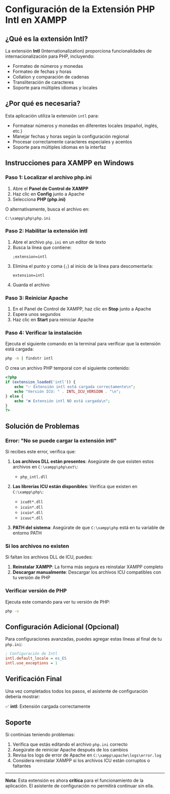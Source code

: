 # Configuración de la Extensión PHP Intl en XAMPP

## ¿Qué es la extensión Intl?

La extensión **Intl** (Internationalization) proporciona funcionalidades de internacionalización para PHP, incluyendo:
- Formateo de números y monedas
- Formateo de fechas y horas
- Collation y comparación de cadenas
- Transliteración de caracteres
- Soporte para múltiples idiomas y locales

## ¿Por qué es necesaria?

Esta aplicación utiliza la extensión `intl` para:
- Formatear números y monedas en diferentes locales (español, inglés, etc.)
- Manejar fechas y horas según la configuración regional
- Procesar correctamente caracteres especiales y acentos
- Soporte para múltiples idiomas en la interfaz

## Instrucciones para XAMPP en Windows

### Paso 1: Localizar el archivo php.ini

1. Abre el **Panel de Control de XAMPP**
2. Haz clic en **Config** junto a Apache
3. Selecciona **PHP (php.ini)**

O alternativamente, busca el archivo en:
```
C:\xampp\php\php.ini
```

### Paso 2: Habilitar la extensión intl

1. Abre el archivo `php.ini` en un editor de texto
2. Busca la línea que contiene:
   ```
   ;extension=intl
   ```
3. Elimina el punto y coma (`;`) al inicio de la línea para descomentarla:
   ```
   extension=intl
   ```
4. Guarda el archivo

### Paso 3: Reiniciar Apache

1. En el Panel de Control de XAMPP, haz clic en **Stop** junto a Apache
2. Espera unos segundos
3. Haz clic en **Start** para reiniciar Apache

### Paso 4: Verificar la instalación

Ejecuta el siguiente comando en la terminal para verificar que la extensión está cargada:

```bash
php -m | findstr intl
```

O crea un archivo PHP temporal con el siguiente contenido:

```php
<?php
if (extension_loaded('intl')) {
    echo "✅ Extensión intl está cargada correctamente\n";
    echo "Versión ICU: " . INTL_ICU_VERSION . "\n";
} else {
    echo "❌ Extensión intl NO está cargada\n";
}
?>
```

## Solución de Problemas

### Error: "No se puede cargar la extensión intl"

Si recibes este error, verifica que:

1. **Los archivos DLL están presentes**: Asegúrate de que existen estos archivos en `C:\xampp\php\ext\`:
   - `php_intl.dll`

2. **Las librerías ICU están disponibles**: Verifica que existen en `C:\xampp\php\`:
   - `icudt*.dll`
   - `icuin*.dll` 
   - `icuio*.dll`
   - `icuuc*.dll`

3. **PATH del sistema**: Asegúrate de que `C:\xampp\php` está en tu variable de entorno PATH

### Si los archivos no existen

Si faltan los archivos DLL de ICU, puedes:

1. **Reinstalar XAMPP**: La forma más segura es reinstalar XAMPP completo
2. **Descargar manualmente**: Descargar los archivos ICU compatibles con tu versión de PHP

### Verificar versión de PHP

Ejecuta este comando para ver tu versión de PHP:
```bash
php -v
```

## Configuración Adicional (Opcional)

Para configuraciones avanzadas, puedes agregar estas líneas al final de tu `php.ini`:

```ini
; Configuración de Intl
intl.default_locale = es_ES
intl.use_exceptions = 1
```

## Verificación Final

Una vez completados todos los pasos, el asistente de configuración debería mostrar:

✅ **intl**: Extensión cargada correctamente

## Soporte

Si continúas teniendo problemas:

1. Verifica que estás editando el archivo `php.ini` correcto
2. Asegúrate de reiniciar Apache después de los cambios
3. Revisa los logs de error de Apache en `C:\xampp\apache\logs\error.log`
4. Considera reinstalar XAMPP si los archivos ICU están corruptos o faltantes

---

**Nota**: Esta extensión es ahora **crítica** para el funcionamiento de la aplicación. El asistente de configuración no permitirá continuar sin ella.